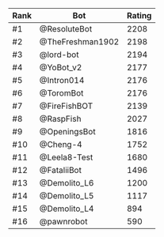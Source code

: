 Rank|Bot|Rating
---|---|---
#1|@ResoluteBot|2208
#2|@TheFreshman1902|2198
#3|@lord-bot|2194
#4|@YoBot_v2|2177
#5|@Intron014|2176
#6|@ToromBot|2176
#7|@FireFishBOT|2139
#8|@RaspFish|2027
#9|@OpeningsBot|1816
#10|@Cheng-4|1752
#11|@Leela8-Test|1680
#12|@FataliiBot|1496
#13|@Demolito_L6|1200
#14|@Demolito_L5|1117
#15|@Demolito_L4|894
#16|@pawnrobot|590
